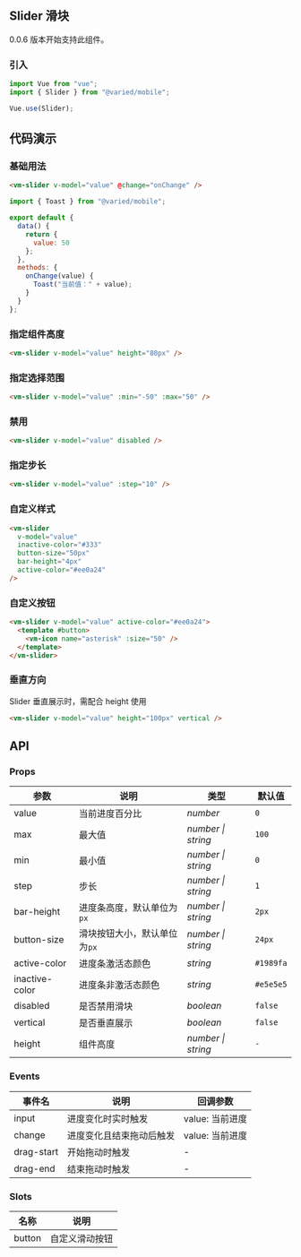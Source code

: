 ## Slider 滑块

0.0.6 版本开始支持此组件。

### 引入

```js
import Vue from "vue";
import { Slider } from "@varied/mobile";

Vue.use(Slider);
```

## 代码演示

### 基础用法

```html
<vm-slider v-model="value" @change="onChange" />
```

```js
import { Toast } from "@varied/mobile";

export default {
  data() {
    return {
      value: 50
    };
  },
  methods: {
    onChange(value) {
      Toast("当前值：" + value);
    }
  }
};
```

### 指定组件高度

```html
<vm-slider v-model="value" height="80px" />
```

### 指定选择范围

```html
<vm-slider v-model="value" :min="-50" :max="50" />
```

### 禁用

```html
<vm-slider v-model="value" disabled />
```

### 指定步长

```html
<vm-slider v-model="value" :step="10" />
```

### 自定义样式

```html
<vm-slider
  v-model="value"
  inactive-color="#333"
  button-size="50px"
  bar-height="4px"
  active-color="#ee0a24"
/>
```

### 自定义按钮

```html
<vm-slider v-model="value" active-color="#ee0a24">
  <template #button>
    <vm-icon name="asterisk" :size="50" />
  </template>
</vm-slider>
```

### 垂直方向

Slider 垂直展示时，需配合 height 使用

```html
<vm-slider v-model="value" height="100px" vertical />
```

## API

### Props

| 参数           | 说明                         | 类型               | 默认值    |
| -------------- | ---------------------------- | ------------------ | --------- |
| value          | 当前进度百分比               | _number_           | `0`       |
| max            | 最大值                       | _number \| string_ | `100`     |
| min            | 最小值                       | _number \| string_ | `0`       |
| step           | 步长                         | _number \| string_ | `1`       |
| bar-height     | 进度条高度，默认单位为`px`   | _number \| string_ | `2px`     |
| button-size    | 滑块按钮大小，默认单位为`px` | _number \| string_ | `24px`    |
| active-color   | 进度条激活态颜色             | _string_           | `#1989fa` |
| inactive-color | 进度条非激活态颜色           | _string_           | `#e5e5e5` |
| disabled       | 是否禁用滑块                 | _boolean_          | `false`   |
| vertical       | 是否垂直展示                 | _boolean_          | `false`   |
| height         | 组件高度                     | _number \| string_ | `-`       |

### Events

| 事件名     | 说明                     | 回调参数        |
| ---------- | ------------------------ | --------------- |
| input      | 进度变化时实时触发       | value: 当前进度 |
| change     | 进度变化且结束拖动后触发 | value: 当前进度 |
| drag-start | 开始拖动时触发           | -               |
| drag-end   | 结束拖动时触发           | -               |

### Slots

| 名称   | 说明           |
| ------ | -------------- |
| button | 自定义滑动按钮 |
